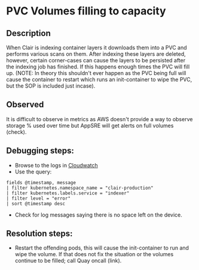 # PVC Volumes filling to capacity

## Description

When Clair is indexing container layers it downloads them into a PVC and performs various scans on them. After indexing these layers are deleted, however, certain corner-cases can cause the layers to be persisted after the indexing job has finished. If this happens enough times the PVC will fill up. (NOTE: In theory this shouldn't ever happen as the PVC being full will cause the container to restart which runs an init-container to wipe the PVC, but the SOP is included just incase).

## Observed

It is difficult to observe in metrics as AWS doesn't provide a way to observe storage % used over time but AppSRE will get alerts on full volumes (check).

## Debugging steps:
- Browse to the logs in [Cloudwatch](logs.md)
- Use the query:
```
fields @timestamp, message
| filter kubernetes.namespace_name = "clair-production"
| filter kubernetes.labels.service = "indexer"
| filter level = "error"
| sort @timestamp desc
```
- Check for log messages saying there is no space left on the device.

## Resolution steps:
- Restart the offending pods, this will cause the init-container to run and wipe the volume. If that does not fix the situation or the volumes continue to be filled; call Quay oncall (link).
